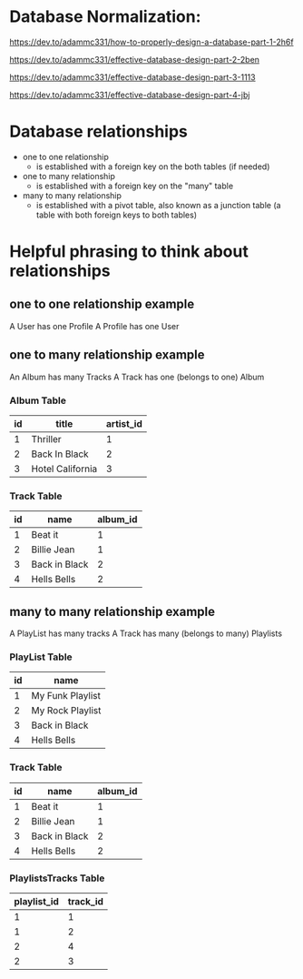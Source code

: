 # Database Normalization:

https://dev.to/adammc331/how-to-properly-design-a-database-part-1-2h6f

https://dev.to/adammc331/effective-database-design-part-2-2ben

https://dev.to/adammc331/effective-database-design-part-3-1113

https://dev.to/adammc331/effective-database-design-part-4-jbj

# Database relationships

- one to one relationship
  - is established with a foreign key on the both tables (if needed)
- one to many relationship
  - is established with a foreign key on the "many" table
- many to many relationship
  - is established with a pivot table, also known as a junction table (a table with both foreign keys to both tables)

# Helpful phrasing to think about relationships

## one to one relationship example

A User has one Profile
A Profile has one User

## one to many relationship example

An Album has many Tracks
A Track has one (belongs to one) Album

### Album Table

| id  | title            | artist_id |
| --- | ---------------- | --------- |
| 1   | Thriller         | 1         |
| 2   | Back In Black    | 2         |
| 3   | Hotel California | 3         |

### Track Table

| id  | name          | album_id |
| --- | ------------- | -------- |
| 1   | Beat it       | 1        |
| 2   | Billie Jean   | 1        |
| 3   | Back in Black | 2        |
| 4   | Hells Bells   | 2        |

## many to many relationship example

A PlayList has many tracks
A Track has many (belongs to many) Playlists

### PlayList Table

| id  | name             |
| --- | ---------------- |
| 1   | My Funk Playlist |
| 2   | My Rock Playlist |
| 3   | Back in Black    |
| 4   | Hells Bells      |

### Track Table

| id  | name          | album_id |
| --- | ------------- | -------- |
| 1   | Beat it       | 1        |
| 2   | Billie Jean   | 1        |
| 3   | Back in Black | 2        |
| 4   | Hells Bells   | 2        |

### PlaylistsTracks Table

| playlist_id | track_id |
| ----------- | -------- |
| 1           | 1        |
| 1           | 2        |
| 2           | 4        |
| 2           | 3        |
